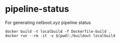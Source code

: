 # pipeline-status

For generating netboot.xyz pipeline status

```
docker build -t localbuild -f Dockerfile-build .
docker run --rm -it -v $(pwd):/buildout localbuild
```
